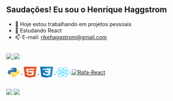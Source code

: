 ## Saudações! Eu sou o Henrique Haggstrom


- 🔭 Hoje estou trabalhando em projetos pessoais
- 🌱 Estudando React
- 📫 E-mail: rikehaggstrom@gmail.com
 ##
  <div>
  <a href="https://github.com/HenriqueHaggstrom">
  <img height="160em" src="https://github-readme-stats.vercel.app/api?username=henriquehaggstrom&show_icons=true&theme=dracula&include_all_commits=true&count_private=true"/>
  <img height="160em" src="https://github-readme-stats.vercel.app/api/top-langs/?username=henriquehaggstrom&layout=compact&langs_count=7&theme=dracula"/>
  </div>
  <div style="display: inline_block"><br>
    <img align="center" alt="Rafa-Python" height="30" width="40" src="https://raw.githubusercontent.com/devicons/devicon/master/icons/python/python-original.svg">
    <img align="center" alt="Rafa-HTML" height="30" width="40" src="https://raw.githubusercontent.com/devicons/devicon/master/icons/html5/html5-original.svg">
    <img align="center" alt="Rafa-CSS" height="30" width="40" src="https://raw.githubusercontent.com/devicons/devicon/master/icons/css3/css3-original.svg">
    <img align="center" alt="Rafa-React" height="30" width="40" src="https://raw.githubusercontent.com/devicons/devicon/master/icons/react/react-original.svg">
    <img align="center" alt="Rafa-React" height="30" width="40" src="https://raw.githubusercontent.com/devicons/devicon/master/icons/react/php-original.svg">
    </div>
  
  ##
  
   </div>
   <a href = "mailto:rikehaggstrom@gmail.com"><img src="https://img.shields.io/badge/-Gmail-%23333?style=for-the-badge&logo=gmail&logoColor=white" target="_blank"></a>
  <a href="https://www.linkedin.com/in/henrique-wildfaier-haggstrom-818b17207/" target="_blank"><img src="https://img.shields.io/badge/-LinkedIn-%230077B5?style=for-the-badge&logo=linkedin&logoColor=white" target="_blank"></a>

 
</div>

  
  
  
  
  
  
  
